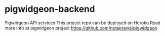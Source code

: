 # pigwidgeon-backend

Pigwidgeon API services
This project repo can be deployed on Heroku
Read more info at pigwidgeon project https://github.com/notepraiya/pigwidgeon
